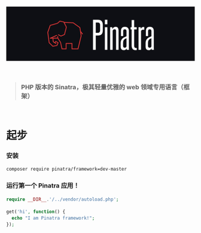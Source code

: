 ![logo](../assets/Pinatra.jpg)

<br>

> ### PHP 版本的 Sinatra，极其轻量优雅的 web 领域专用语言（框架）

<br>

# 起步

### 安装

```bash
composer require pinatra/framework=dev-master
```

### 运行第一个 Pinatra 应用！

```php
require __DIR__.'/../vendor/autoload.php';

get('hi', function() {
  echo "I am Pinatra framework!";
});
```